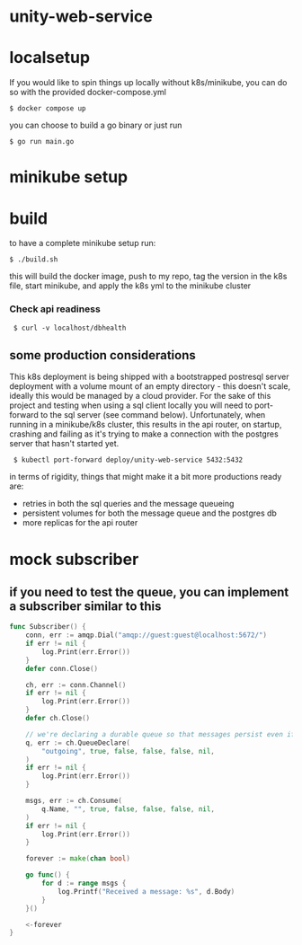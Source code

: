 # unity-web-service

# localsetup
If you would like to spin things up locally without k8s/minikube, you can do so with the provided docker-compose.yml
```
$ docker compose up
```
you can choose to build a go binary or just run 
```
$ go run main.go
```

# minikube setup
# build
to have a complete minikube setup run:
```
$ ./build.sh
```
this will build the docker image, push to my repo, tag the version in the k8s file, start minikube, and apply the k8s yml to the minikube cluster
### Check api readiness
```
 $ curl -v localhost/dbhealth
```


## some production considerations
This k8s deployment is being shipped with a bootstrapped postresql server deployment with a volume mount of an empty directory - this doesn't scale, ideally this would be managed by a cloud provider. For the sake of this project and testing when using a sql client locally you will need to port-forward to the sql server (see command below). Unfortunately, when running in a minikube/k8s cluster, this results in the api router, on startup, crashing and failing as it's trying to make a connection with the postgres server that hasn't started yet.
```
 $ kubectl port-forward deploy/unity-web-service 5432:5432
```

in terms of rigidity, things that might make it a bit more productions ready are:
- retries in both the sql queries and the message queueing
- persistent volumes for both the message queue and the postgres db
- more replicas for the api router


# mock subscriber
## if you need to test the queue, you can implement a subscriber similar to this

```go
func Subscriber() {
	conn, err := amqp.Dial("amqp://guest:guest@localhost:5672/")
	if err != nil {
		log.Print(err.Error())
	}
	defer conn.Close()

	ch, err := conn.Channel()
	if err != nil {
		log.Print(err.Error())
	}
	defer ch.Close()

	// we're declaring a durable queue so that messages persist even if subscribers aren't listening
	q, err := ch.QueueDeclare(
		"outgoing", true, false, false, false, nil,
	)
	if err != nil {
		log.Print(err.Error())
	}

	msgs, err := ch.Consume(
		q.Name, "", true, false, false, false, nil,
	)
	if err != nil {
		log.Print(err.Error())
	}

	forever := make(chan bool)

	go func() {
		for d := range msgs {
			log.Printf("Received a message: %s", d.Body)
		}
	}()

	<-forever
}
```